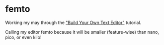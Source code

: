 # femto
Working my may through the ["Build Your Own Text Editor"](https://viewsourcecode.org/snaptoken/kilo/index.html) tutorial.

Calling my editor femto because it will be smaller (feature-wise) than nano, pico, or even kilo!
